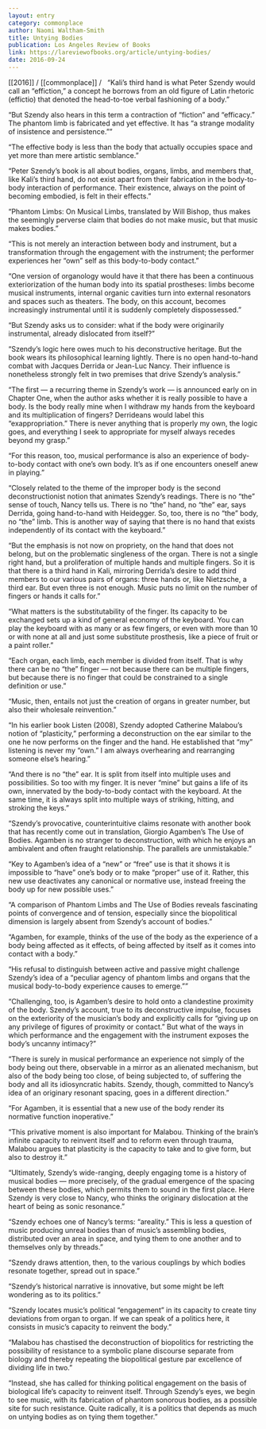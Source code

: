 ```yaml
---
layout: entry
category: commonplace
author: Naomi Waltham-Smith
title: Untying Bodies
publication: Los Angeles Review of Books
link: https://lareviewofbooks.org/article/untying-bodies/
date: 2016-09-24
---
```


[[2016]] / [[commonplace]] / 
 
“Kali’s third hand is what Peter Szendy would call an “effiction,” a concept he borrows from an old figure of Latin rhetoric (effictio) that denoted the head-to-toe verbal fashioning of a body.”

“But Szendy also hears in this term a contraction of “fiction” and “efficacy.” The phantom limb is fabricated and yet effective. It has “a strange modality of insistence and persistence.””

“The effective body is less than the body that actually occupies space and yet more than mere artistic semblance.”

“Peter Szendy’s book is all about bodies, organs, limbs, and members that, like Kali’s third hand, do not exist apart from their fabrication in the body-to-body interaction of performance. Their existence, always on the point of becoming embodied, is felt in their effects.”

“Phantom Limbs: On Musical Limbs, translated by Will Bishop, thus makes the seemingly perverse claim that bodies do not make music, but that music makes bodies.”

“This is not merely an interaction between body and instrument, but a transformation through the engagement with the instrument; the performer experiences her “own” self as this body-to-body contact.”

“One version of organology would have it that there has been a continuous exteriorization of the human body into its spatial prostheses: limbs become musical instruments, internal organic cavities turn into external resonators and spaces such as theaters. The body, on this account, becomes increasingly instrumental until it is suddenly completely dispossessed.”

“But Szendy asks us to consider: what if the body were originarily instrumental, already dislocated from itself?”

“Szendy’s logic here owes much to his deconstructive heritage. But the book wears its philosophical learning lightly. There is no open hand-to-hand combat with Jacques Derrida or Jean-Luc Nancy. Their influence is nonetheless strongly felt in two premises that drive Szendy’s analysis.”

“The first — a recurring theme in Szendy’s work — is announced early on in Chapter One, when the author asks whether it is really possible to have a body. Is the body really mine when I withdraw my hands from the keyboard and its multiplication of fingers? Derrideans would label this “exappropriation.” There is never anything that is properly my own, the logic goes, and everything I seek to appropriate for myself always recedes beyond my grasp.”

“For this reason, too, musical performance is also an experience of body-to-body contact with one’s own body. It’s as if one encounters oneself anew in playing.”

“Closely related to the theme of the improper body is the second deconstructionist notion that animates Szendy’s readings. There is no “the” sense of touch, Nancy tells us. There is no “the” hand, no “the” ear, says Derrida, going hand-to-hand with Heidegger. So, too, there is no “the” body, no “the” limb. This is another way of saying that there is no hand that exists independently of its contact with the keyboard.”

“But the emphasis is not now on propriety, on the hand that does not belong, but on the problematic singleness of the organ. There is not a single right hand, but a proliferation of multiple hands and multiple fingers. So it is that there is a third hand in Kali, mirroring Derrida’s desire to add third members to our various pairs of organs: three hands or, like Nietzsche, a third ear. But even three is not enough. Music puts no limit on the number of fingers or hands it calls for.”

“What matters is the substitutability of the finger. Its capacity to be exchanged sets up a kind of general economy of the keyboard. You can play the keyboard with as many or as few fingers, or even with more than 10 or with none at all and just some substitute prosthesis, like a piece of fruit or a paint roller.”

“Each organ, each limb, each member is divided from itself. That is why there can be no “the” finger — not because there can be multiple fingers, but because there is no finger that could be constrained to a single definition or use.”

“Music, then, entails not just the creation of organs in greater number, but also their wholesale reinvention.”

“In his earlier book Listen (2008), Szendy adopted Catherine Malabou’s notion of “plasticity,” performing a deconstruction on the ear similar to the one he now performs on the finger and the hand. He established that “my” listening is never my “own.” I am always overhearing and rearranging someone else’s hearing.”

“And there is no “the” ear. It is split from itself into multiple uses and possibilities. So too with my finger. It is never “mine” but gains a life of its own, innervated by the body-to-body contact with the keyboard. At the same time, it is always split into multiple ways of striking, hitting, and stroking the keys.”

“Szendy’s provocative, counterintuitive claims resonate with another book that has recently come out in translation, Giorgio Agamben’s The Use of Bodies. Agamben is no stranger to deconstruction, with which he enjoys an ambivalent and often fraught relationship. The parallels are unmistakable.”

“Key to Agamben’s idea of a “new” or “free” use is that it shows it is impossible to “have” one’s body or to make “proper” use of it. Rather, this new use deactivates any canonical or normative use, instead freeing the body up for new possible uses.”

“A comparison of Phantom Limbs and The Use of Bodies reveals fascinating points of convergence and of tension, especially since the biopolitical dimension is largely absent from Szendy’s account of bodies.”

“Agamben, for example, thinks of the use of the body as the experience of a body being affected as it effects, of being affected by itself as it comes into contact with a body.”

“His refusal to distinguish between active and passive might challenge Szendy’s idea of a “peculiar agency of phantom limbs and organs that the musical body-to-body experience causes to emerge.””

“Challenging, too, is Agamben’s desire to hold onto a clandestine proximity of the body. Szendy’s account, true to its deconstructive impulse, focuses on the exteriority of the musician’s body and explicitly calls for “giving up on any privilege of figures of proximity or contact.” But what of the ways in which performance and the engagement with the instrument exposes the body’s uncanny intimacy?”

“There is surely in musical performance an experience not simply of the body being out there, observable in a mirror as an alienated mechanism, but also of the body being too close, of being subjected to, of suffering the body and all its idiosyncratic habits. Szendy, though, committed to Nancy’s idea of an originary resonant spacing, goes in a different direction.”

“For Agamben, it is essential that a new use of the body render its normative function inoperative.”

“This privative moment is also important for Malabou. Thinking of the brain’s infinite capacity to reinvent itself and to reform even through trauma, Malabou argues that plasticity is the capacity to take and to give form, but also to destroy it.”

“Ultimately, Szendy’s wide-ranging, deeply engaging tome is a history of musical bodies — more precisely, of the gradual emergence of the spacing between these bodies, which permits them to sound in the first place. Here Szendy is very close to Nancy, who thinks the originary dislocation at the heart of being as sonic resonance.”

“Szendy echoes one of Nancy’s terms: “areality.” This is less a question of music producing unreal bodies than of music’s assembling bodies, distributed over an area in space, and tying them to one another and to themselves only by threads.”

“Szendy draws attention, then, to the various couplings by which bodies resonate together, spread out in space.”

“Szendy’s historical narrative is innovative, but some might be left wondering as to its politics.”

“Szendy locates music’s political “engagement” in its capacity to create tiny deviations from organ to organ. If we can speak of a politics here, it consists in music’s capacity to reinvent the body.”

“Malabou has chastised the deconstruction of biopolitics for restricting the possibility of resistance to a symbolic plane discourse separate from biology and thereby repeating the biopolitical gesture par excellence of dividing life in two.”

“Instead, she has called for thinking political engagement on the basis of biological life’s capacity to reinvent itself. Through Szendy’s eyes, we begin to see music, with its fabrication of phantom sonorous bodies, as a possible site for such resistance. Quite radically, it is a politics that depends as much on untying bodies as on tying them together.”

